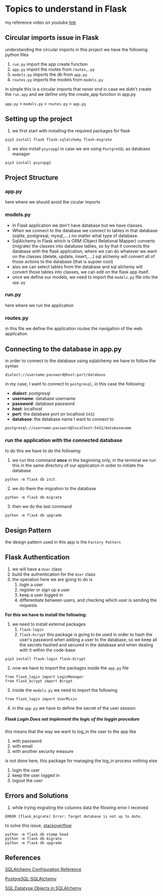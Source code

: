 # Topics to understand in Flask

my reference video on youtube [link](https://www.youtube.com/watch?v=oQ5UfJqW5Jo&t=7109s)

## Circular imports issue in Flask
understanding the circular imports
in this project we have the following python files
1. `run.py` import the app create function
2. `app.py` import the routes from `routes,.py`
3. `models.py` imports the db from `app.py`
4. `routes.py` imports the models from `models.py`


in simple this is a circular imports that never end in case we 
didn't create the `run.apy` and we define only the create_app function 
in app.py

`app.py` > `models.py` > `routes.py` > `app.py`

## Setting up the project
1. we first start with installing the required packages for flask
```
pip3 install flask flask-sqlalchemy flask-migrate
```
2. we also install `psycopg2` in case we are using `PostgreSQL` as
database manager
```
pip3 install psycopg2
```
## Project Structure
### app.py
here where we should avoid the cicular imports
### models.py
- In Flask application we don't have database but we have classes. 
- When we connect to the database we connect to tables in that database (sqlite, postgresql, mysql,....) no matter what type of database. 
- SqlAlchemy in Flask which is ORM (Object Relational Mapper) converts (migrate) the classes into database tables, so by that it connects the database with the flask application, where we can do whatever we want on the classes (delete, update, insert,....) sql alchemy will convert all of those actions to the database (that is supoer cool)
- also we can select tables from the database and sql alchemy will convert those tables into classes, we can edit on the flask app itself.
- once we define our models, we need to import the `models.py` file into the `app.py`

### run.py
here where we run the application 


### routes.py
in this file we define the application routes 
the navigation of the web application


## Connecting to the database in app.py
in order to connect to the database using sqlalchemy 
we have to follow the syntax
```
dialect://username:password@host:port/database
```
in my case, I want to connect to `postgresql`, in this case the following:

- **dialect**: postgresql
- **username**: database username
- **password**: database password
- **host**: localhost
- **port**: the database port on localhost `5432`
- **database**: the database name I want to connect to
```
postgresql://username:password@localhost:5432/databasename
```
### run the application with the connected database
to do this we have to do the following:
1. we run this command _**once**_ in the beginning only, 
in the terminal we run this in the same directory 
of our application in order to initiate the database
```
python -m flask db init
```
2. we do them the migration to the database
```
python -m flask db migrate
```
3. then we do the last command 
```
python -m flask db upgrade
```

## Design Pattern
the design pattern used in this app is the `Factory Pattern`

## Flask Authentication

1. we will have a `User` class
2. build the authentication for the `User` class
3. the operation here we are going to do is
   1. login a user 
   2. register or sign up a user
   3. keep a user logged in
   4. differentiate between users, and checking which user is sending the requests

**For this we have to install the following:**

1. we need to install external packages 
   1. `flask-login`
   2. `flask-bcrypt` this package is going to be used in order to hash
   the user's password when adding a user to the database,
   so we keep all the secrets hashed and secured in the database
   and when dealing with it within the code-base
```
pip3 install flask-login flask-bcrypt
```

2. now we have to import the packages inside the `app.py` file 
```
from flask_login import LoginManager
from flask_bcrypt import Bcrypt
```

3. inside the `models.py` we need to import the following
```
from flask_login import UserMixin
```
4. in the `app.py` we have to define the secret of the user session


##### Flask Login Does not implement the logic of the loggin procedure
this means that the way we want to log_in the user to the app like
1. with password
2. with email
3. with another security measure

is not done here, this package for managing the log_in process nothing else
1. login the user
2. keep the user logged in
3. logout the user


## Errors and Solutions

1. while trying migrating the columns data the fllowing error I received
```
ERROR [flask_migrate] Error: Target database is not up to date.
```
to solve this issue, [stackoverflow](https://stackoverflow.com/questions/17768940/target-database-is-not-up-to-date)
```
python -m flask db stamp head
python -m flask db migrate
python -m flask db upgrade
```


## References

[SQLAlchemy Configuration Reference](https://flask-sqlalchemy.readthedocs.io/en/stable/config/)

[PostgreSQL-SQLAlchemy](https://docs.sqlalchemy.org/en/20/dialects/postgresql.html)

[SQL Datatype Objects in SQLAlchemy](https://docs.sqlalchemy.org/en/20/core/types.html)

